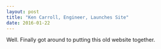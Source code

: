 ```yaml
---
layout: post
title: "Ken Carroll, Engineer, Launches Site"
date: 2016-01-22
---
```


Well. Finally got around to putting this old website together. 
